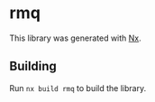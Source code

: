 # rmq

This library was generated with [Nx](https://nx.dev).

## Building

Run `nx build rmq` to build the library.
